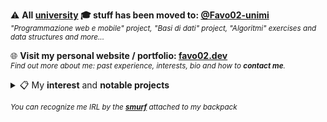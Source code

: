 ⚠️ **All <ins>university</ins> 🎓 stuff has been moved to: [@Favo02-unimi](https://github.com/favo02-unimi)**\
<sup>_"Programmazione web e mobile" project, "Basi di dati" project, "Algoritmi" exercises and data structures and more..._</sup>

🌐 **Visit my personal website / portfolio: [favo02.dev](https://favo02.dev)**\
<sup>_Find out more about me: past experience, interests, bio and how to **contact me**._</sup>

<details>
  <summary>📋 My <b>interest</b> and <b>notable projects</b></summary>

  <br/>
  
- **Competitive programming**: `python`, `c++`, `go`

  - [LeetCode](https://github.com/Favo02/leetcode): _data structures and algorithms challenges and contests_ <img height="22" src="https://skillicons.dev/icons?i=python,cpp" title="Python, C++" />
  - [Advent of code](https://github.com/Favo02/advent-of-code): _daily algorithmic challenges_ <img height="22" src="https://skillicons.dev/icons?i=golang" title="Go" />

  <br/>

- **Web development**: `javascript`, `typescript`, `react`, `express`, `tailwindcss`, `mongodb`, `php`, `postgresql`

  - [favo02.dev](https://github.com/Favo02/favo02.dev): _personal website/portfolio_ <img height="22" src="https://skillicons.dev/icons?i=typescript,react,tailwindcss" title="TypeScript, React, Tailwindcss" />
  - [Social Network for Music](https://github.com/Favo02/social-network-for-music): _Spotify fullstack clone_ <img height="22" src="https://skillicons.dev/icons?i=javascript,react,express,tailwindcss,mongodb" title="JavaScript, React, Express, Tailwindcss, MongoDB" />
  - [SuperUnimia](https://github.com/Favo02/super-unimia): _platform to manage university exam registrations_ <img height="22" src="https://skillicons.dev/icons?i=php,postgres" title="PHP, Postgres" />

  <br/>

- **Open source software and Various**: `javascript`, `ocaml`, `erlang`, `docker`, `linux`, `github actions`, `bash`, `x86 assembly`

  - [Workspaces by open apps](https://github.com/Favo02/workspaces-by-open-apps): _GNOME shell extension_ <img height="22" src="https://skillicons.dev/icons?i=javascript" title="JavaScript" />
  - [LP OCaML](https://github.com/Favo02/lp-ocaml): _functional programming_ <img height="22" src="https://skillicons.dev/icons?i=ocaml" title="OCaML" />
  - [LP Erlang](https://github.com/Favo02/lp-erlang): _concurrent programming_ <img height="22" src="https://github.com/Favo02/Favo02/assets/59796435/3ddd85cf-1db3-4264-8c1d-4d50374bdd7c" title="Erlang" />
  - [docker-compose](https://github.com/Favo02/docker-compose): _homelab and self-hosting_ <img height="22" src="https://skillicons.dev/icons?i=docker,linux,githubactions" title="Docker, Linux, GitHub actions" />
  - [Sicurezza e Privatezza](https://github.com/Favo02/sicurezza-e-privatezza): _PWN college cybersecurity CTF_ <img height="22" src="https://skillicons.dev/icons?i=bash" title="Bash, x86 Assembly" /> <img height="22" src="https://github.com/Favo02/Favo02/assets/59796435/d1808634-eeb1-4f64-80ca-e4d0afd2fb16" title="Bash, x86 Assembly" />
  
  <br/>
</details>

<sub>_You can recognize me IRL by the **[smurf](https://upload.wikimedia.org/wikipedia/en/2/26/Papasmurf1.jpg)** attached to my backpack_</sub>

